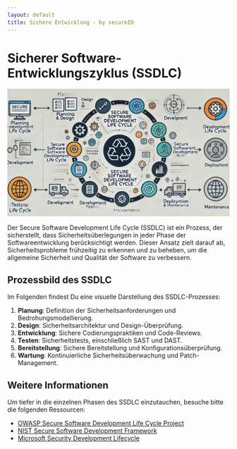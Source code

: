 ```yaml
---
layout: default
title: Sichere Entwicklung - by secureIO
---
```


# Sicherer Software-Entwicklungszyklus (SSDLC)

<img src="./images/ssdlc.png" class="pure-img-responsive">

Der Secure Software Development Life Cycle (SSDLC) ist ein Prozess, der sicherstellt, dass Sicherheitsüberlegungen in jeder Phase der Softwareentwicklung berücksichtigt werden. Dieser Ansatz zielt darauf ab, Sicherheitsprobleme frühzeitig zu erkennen und zu beheben, um die allgemeine Sicherheit und Qualität der Software zu verbessern.

## Prozessbild des SSDLC

Im Folgenden findest Du eine visuelle Darstellung des SSDLC-Prozesses:

1. **Planung**: Definition der Sicherheitsanforderungen und Bedrohungsmodellierung.
2. **Design**: Sicherheitsarchitektur und Design-Überprüfung.
3. **Entwicklung**: Sichere Codierungspraktiken und Code-Reviews.
4. **Testen**: Sicherheitstests, einschließlich SAST und DAST.
5. **Bereitstellung**: Sichere Bereitstellung und Konfigurationsüberprüfung.
6. **Wartung**: Kontinuierliche Sicherheitsüberwachung und Patch-Management.

## Weitere Informationen

Um tiefer in die einzelnen Phasen des SSDLC einzutauchen, besuche bitte die folgenden Ressourcen:

- [OWASP Secure Software Development Life Cycle Project](https://owasp.org/www-project-secure-software-development-life-cycle/)
- [NIST Secure Software Development Framework](https://csrc.nist.gov/publications/detail/sp/800-218/final)
- [Microsoft Security Development Lifecycle](https://www.microsoft.com/en-us/securityengineering/sdl)

<!-- ---

Weitere Themen auf unserer Website:

- [DevSecOps](/devsecops/)
- [AppSec Area](/appsec-area/)
- [Threatmodeling](/threatmodeling/)
- [SAST/SCA](/sast-sca/)
- [Container Security, Distroless](/container-security/)
- [AppSec Programs](/appsec-programs/)
- [Security Champion Programs](/security-champion-programs/)
- [OWASP (SAMM, ASVS etc.)](/owasp/)
 -->
